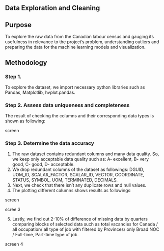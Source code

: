 ## Data Exploration and Cleaning

## Purpose 

To explore the raw data from the Canadian labour census and gauging its usefulness in relevance to the project’s problem, understanding outliers and preparing the data for the machine learning models and visualization. 

## Methodology
### Step 1.
To explore the dataset, we import necessary python libraries such as Pandas, Matplotlib, hvplot.pandas.

### Step 2. Assess data uniqueness and completeness
The result of checking the columns and their corresponding data types is shown as following:

screen

### Step 3. Determine the data accuracy
1.	The raw dataset contains redundant columns and many data quality. So, we keep only acceptable data quality such as: A- excellent, B- very good, C- good, D- acceptable.
2.	We drop redundant columns of the dataset as followings: DGUID, UOM_ID, SCALAR_FACTOR, SCALAR_ID, VECTOR, COORDINATE, STATUS, SYMBOL, UOM, TERMINATED, DECIMALS.
3.	Next, we check that there isn’t any duplicate rows and null values.
4.	The plotting different columns shows results as followings:

screen 

scree 3

5.	Lastly, we find out 2-10% of difference of missing data by quarters comparing blocks of selected data such as total vacancies for Canada / all occupation/ all type of job with filtered by Provinces/ only Broad NOC / Full-time, Part-time type of job.

screen 4
